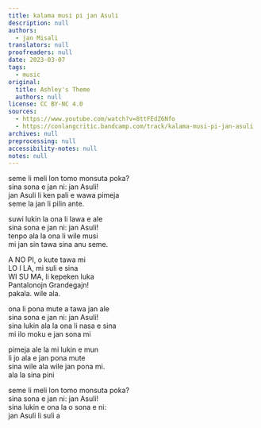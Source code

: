 ```yaml
---
title: kalama musi pi jan Asuli
description: null
authors:
  - jan Misali
translators: null
proofreaders: null
date: 2023-03-07
tags:
  - music
original:
  title: Ashley's Theme
  authors: null
license: CC BY-NC 4.0
sources:
  - https://www.youtube.com/watch?v=8ttFEdZ6Nfo
  - https://conlangcritic.bandcamp.com/track/kalama-musi-pi-jan-asuli
archives: null
preprocessing: null
accessibility-notes: null
notes: null
---
```


seme li meli lon tomo monsuta poka?  \
sina sona e jan ni: jan Asuli!  \
jan Asuli li ken pali e wawa pimeja  \
seme la jan li pilin ante.

suwi lukin la ona li lawa e ale  \
sina sona e jan ni: jan Asuli!  \
tenpo ala la ona li wile musi  \
mi jan sin tawa sina anu seme.

A NO PI, o kute tawa mi  \
LO I LA, mi suli e sina  \
WI SU MA, li kepeken luka  \
Pantalonojn Grandegajn!  \
pakala. wile ala.

ona li pona mute a tawa jan ale  \
sina sona e jan ni: jan Asuli!  \
sina lukin ala la ona li nasa e sina  \
mi ilo moku e jan sona mi

pimeja ale la mi lukin e mun  \
li jo ala e jan pona mute  \
sina wile ala wile jan pona mi.  \
ala la sina pini

seme li meli lon tomo monsuta poka?  \
sina sona e jan ni: jan Asuli!  \
sina lukin e ona la o sona e ni:  \
jan Asuli li suli a
